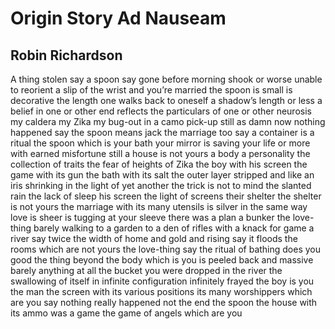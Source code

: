 # Origin Story Ad Nauseam
## Robin Richardson
A thing stolen say a spoon say gone before morning shook or worse unable to
reorient a slip of the wrist and you’re married the spoon is small is
decorative the length one walks back to oneself a shadow’s length or less a
belief in one or other end reflects the particulars of one or other neurosis
my caldera my Zika my bug-out in a camo pick-up still as damn now nothing
happened say the spoon means jack the marriage too say a container is a ritual
the spoon which is your bath your mirror is saving your life or more with
earned misfortune still a house is not yours a body a personality the
collection of traits the fear of heights of Zika the boy with his screen the
game with its gun the bath with its salt the outer layer stripped and like an
iris shrinking in the light of yet another the trick is not to mind the
slanted rain the lack of sleep his screen the light of screens their shelter
the shelter is not yours the marriage with its many utensils is silver in the
same way love is sheer is tugging at your sleeve there was a plan a bunker the
love-thing barely walking to a garden to a den of rifles with a knack for game
a river say twice the width of home and gold and rising say it floods the
rooms which are not yours the love-thing say the ritual of bathing does you
good the thing beyond the body which is you is peeled back and massive barely
anything at all the bucket you were dropped in the river the swallowing of
itself in infinite configuration infinitely frayed the boy is you the man the
screen with its various positions its many worshippers which are you say
nothing really happened not the end the spoon the house with its ammo was a
game the game of angels which are you